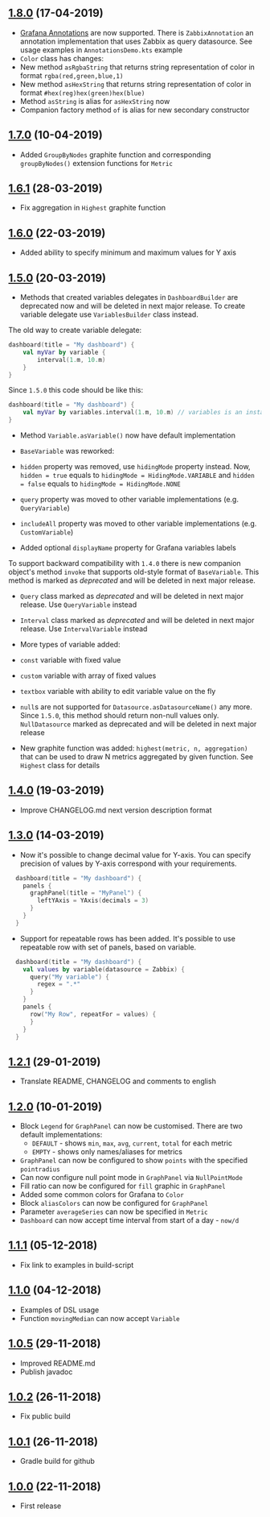 ## [1.8.0]() (17-04-2019)

* [Grafana Annotations](http://docs.grafana.org/reference/annotations/) are now supported. There is `ZabbixAnnotation`
an annotation implementation that uses Zabbix as query datasource. See usage examples in `AnnotationsDemo.kts` example
* `Color` class has changes:
* New method `asRgbaString` that returns string representation of color in format `rgba(red,green,blue,1)`
* New method `asHexString` that returns string representation of color in format `#hex(reg)hex(green)hex(blue)`
* Method `asString` is alias for `asHexString` now
* Companion factory method `of` is alias for new secondary constructor

## [1.7.0]() (10-04-2019)

* Added `GroupByNodes` graphite function and corresponding `groupByNodes()` extension functions for `Metric`

## [1.6.1]() (28-03-2019)

* Fix aggregation in `Highest` graphite function

## [1.6.0]() (22-03-2019)

* Added ability to specify minimum and maximum values for Y axis

## [1.5.0]() (20-03-2019)

* Methods that created variables delegates in `DashboardBuilder` are deprecated now and will be deleted in next major
release. To create variable delegate use `VariablesBuilder` class instead.

The old way to create variable delegate:
```kotlin
dashboard(title = "My dashboard") {
    val myVar by variable {
        interval(1.m, 10.m)
    }
}
```
Since `1.5.0` this code should be like this:
```kotlin
dashboard(title = "My dashboard") {
    val myVar by variables.interval(1.m, 10.m) // variables is an instance of VariablesBuilder class provided by DashboardBuilder
}
```

* Method `Variable.asVariable()` now have default implementation

* `BaseVariable` was reworked:
* `hidden` property was removed, use `hidingMode` property instead. Now, `hidden = true` equals
to `hidingMode = HidingMode.VARIABLE` and `hidden = false` equals to `hidingMode = HidingMode.NONE`
* `query` property was moved to other variable implementations (e.g. `QueryVariable`)
* `includeAll` property was moved to other variable implementations (e.g. `CustomVariable`)
* Added optional `displayName` property for Grafana variables labels

To support backward compatibility with `1.4.0` there is new companion object's method `invoke` that supports old-style
format of `BaseVariable`. This method is marked as *deprecated* and will be deleted in next major release.

* `Query` class marked as *deprecated* and will be deleted in next major release. Use `QueryVariable` instead

* `Interval` class marked as *deprecated* and will be deleted in next major release. Use `IntervalVariable` instead

* More types of variable added:
* `const` variable with fixed value
* `custom` variable with array of fixed values
* `textbox` variable with ability to edit variable value on the fly

* `null`s are not supported for `Datasource.asDatasourceName()` any more. Since `1.5.0`, this method should return
non-null values only. `NullDatasource` marked as deprecated and will be deleted in next major release

* New graphite function was added: `highest(metric, n, aggregation)` that can be used to draw N metrics aggregated by
given function. See `Highest` class for details

## [1.4.0]() (19-03-2019)

* Improve CHANGELOG.md next version description format

## [1.3.0]() (14-03-2019)
* Now it's possible to change decimal value for Y-axis. You can specify precision of values by Y-axis correspond with
  your requirements.
```kotlin
  dashboard(title = "My dashboard") {
    panels {
      graphPanel(title = "MyPanel") {
        leftYAxis = YAxis(decimals = 3)
      }
    }
  }
```
* Support for repeatable rows has been added. It's possible to use repeatable row with set of panels, based on variable.
```kotlin
  dashboard(title = "My dashboard") {
    val values by variable(datasource = Zabbix) {
      query("My variable") {
        regex = ".*"
      }
    }
    panels {
      row("My Row", repeatFor = values) {
      }
    }
  }
```

## [1.2.1]() (29-01-2019)

* Translate README, CHANGELOG and comments to english

## [1.2.0]() (10-01-2019)

* Block `Legend` for `GraphPanel` can now be customised. There are two default implementations:
     * `DEFAULT` - shows `min`, `max`, `avg`, `current`, `total` for each metric
     * `EMPTY` -  shows only names/aliases for metrics
* `GraphPanel` can now be configured to show `points` with the specified `pointradius`
* Can now configure null point mode in `GraphPanel` via `NullPointMode`
* Fill ratio can now be configured for `fill` graphic in `GraphPanel`
* Added some common colors for Grafana to `Color`
* Block `aliasColors` can now be configured for `GraphPanel`
* Parameter `averageSeries` can now be specified in `Metric`
* `Dashboard` can now accept time interval from start of a day - `now/d`

## [1.1.1]() (05-12-2018)

* Fix link to examples in build-script

## [1.1.0]() (04-12-2018)

* Examples of DSL usage
* Function `movingMedian` can now accept `Variable`

## [1.0.5]() (29-11-2018)

* Improved README.md
* Publish javadoc

## [1.0.2]() (26-11-2018)

* Fix public build

## [1.0.1]() (26-11-2018)

* Gradle build for github

## [1.0.0]() (22-11-2018)

* First release